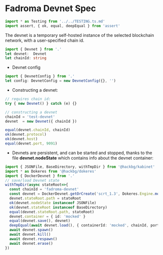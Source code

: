 # Fadroma Devnet Spec

```typescript
import * as Testing from '../../TESTING.ts.md'
import assert, { ok, equal, deepEqual } from 'assert'
```

The devnet is a temporary self-hosted instance of the selected blockchain network,
with a user-specified chain id.

```typescript
import { Devnet } from '.'
let devnet:  Devnet
let chainId: string
```

* Devnet config

```typescript
import { DevnetConfig } from '.'
let config: DevnetConfig = new DevnetConfig({}, '')
```

* Constructing a devnet:

```typescript
// requires chain id:
try { new Devnet() } catch (e) {}

// constructing a devnet
chainId = 'test-devnet'
devnet  = new Devnet({ chainId })

equal(devnet.chainId, chainId)
ok(devnet.protocol)
ok(devnet.host)
equal(devnet.port, 9091)
```

* Devnets are persistent, and can be started and stopped,
  thanks to the file **devnet.nodeState** which contains
  info about the devnet container:

```typescript
import { JSONFile, BaseDirectory, withTmpDir } from '@hackbg/kabinet'
import * as Dokeres from '@hackbg/dokeres'
import { DockerDevnet } from '.'
// save/load Devnet state
withTmpDir(async stateRoot=>{
  const chainId = 'fadroma-devnet'
  const devnet = DockerDevnet.getOrCreate('scrt_1.3', Dokeres.Engine.mock())
  devnet.stateRoot.path = stateRoot
  ok(devnet.nodeState instanceof JSONFile)
  ok(devnet.stateRoot instanceof BaseDirectory)
  equal(devnet.stateRoot.path, stateRoot)
  devnet.container = { id: 'mocked' }
  equal(devnet.save(), devnet)
  deepEqual(await devnet.load(), { containerId: 'mocked', chainId, port: devnet.port })
  await devnet.spawn()
  await devnet.kill()
  await devnet.respawn()
  await devnet.erase()
})
```
